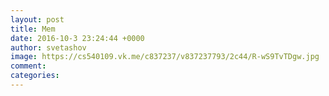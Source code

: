 ```yaml
--- 
layout: post 
title: Mem 
date: 2016-10-3 23:24:44 +0000 
author: svetashov 
image: https://cs540109.vk.me/c837237/v837237793/2c44/R-wS9TvTDgw.jpg
comment: 
categories: 
---
```


